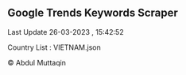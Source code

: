 

## Google Trends Keywords Scraper 
 
Last Update 26-03-2023 , 15:42:52

Country List :
VIETNAM.json



© Abdul Muttaqin 
